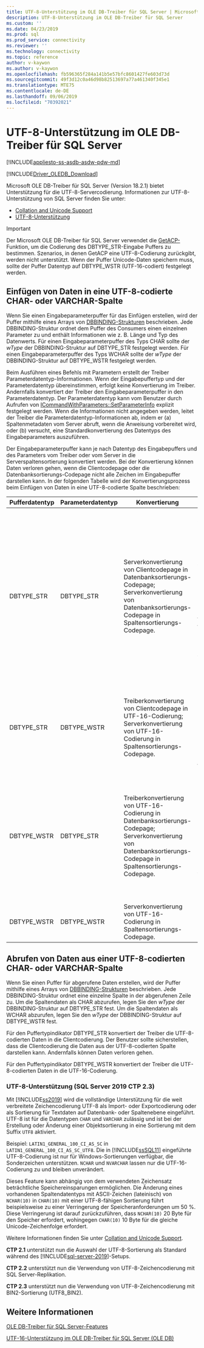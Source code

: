 ```yaml
---
title: UTF-8-Unterstützung im OLE DB-Treiber für SQL Server | Microsoft-Dokumentation
description: UTF-8-Unterstützung im OLE DB-Treiber für SQL Server
ms.custom: ''
ms.date: 04/23/2019
ms.prod: sql
ms.prod_service: connectivity
ms.reviewer: ''
ms.technology: connectivity
ms.topic: reference
author: v-kaywon
ms.author: v-kaywon
ms.openlocfilehash: fb596365f284a141b5e57bfc8601427fe603d73d
ms.sourcegitcommit: 49f3d12c0a46d98b82513697a77a461340f345e1
ms.translationtype: MTE75
ms.contentlocale: de-DE
ms.lasthandoff: 09/06/2019
ms.locfileid: "70392021"
---
```

# <a name="utf-8-support-in-ole-db-driver-for-sql-server"></a>UTF-8-Unterstützung im OLE DB-Treiber für SQL Server
[!INCLUDE[appliesto-ss-asdb-asdw-pdw-md](../../../includes/appliesto-ss-asdb-asdw-pdw-md.md)]

[!INCLUDE[Driver_OLEDB_Download](../../../includes/driver_oledb_download.md)]

Microsoft OLE DB-Treiber für SQL Server (Version 18.2.1) bietet Unterstützung für die UTF-8-Servercodierung. Informationen zur UTF-8-Unterstützung von SQL Server finden Sie unter:
- [Collation and Unicode Support](../../../relational-databases/collations/collation-and-unicode-support.md)
- [UTF-8-Unterstützung](#ctp23)

> [!IMPORTANT]
> Der Microsoft OLE DB-Treiber für SQL Server verwendet die [GetACP-](https://docs.microsoft.com/windows/win32/api/winnls/nf-winnls-getacp) Funktion, um die Codierung des DBTYPE_STR-Eingabe Puffers zu bestimmen. Szenarios, in denen GetACP eine UTF-8-Codierung zurückgibt, werden nicht unterstützt. Wenn der Puffer Unicode-Daten speichern muss, sollte der Puffer Datentyp auf DBTYPE_WSTR (UTF-16-codiert) festgelegt werden.

## <a name="data-insertion-into-a-utf-8-encoded-char-or-varchar-column"></a>Einfügen von Daten in eine UTF-8-codierte CHAR- oder VARCHAR-Spalte
Wenn Sie einen Eingabeparameterpuffer für das Einfügen erstellen, wird der Puffer mithilfe eines Arrays von [DBBINDING-Strukturen](https://go.microsoft.com/fwlink/?linkid=2071182) beschrieben. Jede DBBINDING-Struktur ordnet dem Puffer des Consumers einen einzelnen Parameter zu und enthält Informationen wie z. B. Länge und Typ des Datenwerts. Für einen Eingabeparameterpuffer des Typs CHAR sollte der *wType* der DBBINDING-Struktur auf DBTYPE_STR festgelegt werden. Für einen Eingabeparameterpuffer des Typs WCHAR sollte der *wType* der DBBINDING-Struktur auf DBTYPE_WSTR festgelegt werden.

Beim Ausführen eines Befehls mit Parametern erstellt der Treiber Parameterdatentyp-Informationen. Wenn der Eingabepuffertyp und der Parameterdatentyp übereinstimmen, erfolgt keine Konvertierung im Treiber. Andernfalls konvertiert der Treiber den Eingabeparameterpuffer in den Parameterdatentyp. Der Parameterdatentyp kann vom Benutzer durch Aufrufen von [ICommandWithParameters::SetParameterInfo](https://go.microsoft.com/fwlink/?linkid=2071577) explizit festgelegt werden. Wenn die Informationen nicht angegeben werden, leitet der Treiber die Parameterdatentyp-Informationen ab, indem er (a) Spaltenmetadaten vom Server abruft, wenn die Anweisung vorbereitet wird, oder (b) versucht, eine Standardkonvertierung des Datentyps des Eingabeparameters auszuführen.

Der Eingabeparameterpuffer kann je nach Datentyp des Eingabepuffers und des Parameters vom Treiber oder vom Server in die Serverspaltensortierung konvertiert werden. Bei der Konvertierung können Daten verloren gehen, wenn die Clientcodepage oder die Datenbanksortierungs-Codepage nicht alle Zeichen im Eingabepuffer darstellen kann. In der folgenden Tabelle wird der Konvertierungsprozess beim Einfügen von Daten in eine UTF-8-codierte Spalte beschrieben:

|Pufferdatentyp|Parameterdatentyp|Konvertierung|Vorkehrung|
|---             |---                |---       |---            |
|DBTYPE_STR|DBTYPE_STR|Serverkonvertierung von Clientcodepage in Datenbanksortierungs-Codepage; Serverkonvertierung von Datenbanksortierungs-Codepage in Spaltensortierungs-Codepage.|Stellen Sie sicher, dass alle Zeichen in den Eingabedaten von der Clientcodepage und von der Datenbanksortierungs-Codepage dargestellt werden können. Um beispielsweise ein polnisches Zeichen einzufügen, könnte die Clientcodepage auf 1250 (ANSI Mitteleuropäisch) festgelegt werden, und für die Datenbanksortierung könnte Polnisch als Sortierungskennzeichner verwendet werden (z. B. Polish_100_CI_AS_SC) oder die UTF-8-Codierung aktiviert sein.|
|DBTYPE_STR|DBTYPE_WSTR|Treiberkonvertierung von Clientcodepage in UTF-16-Codierung; Serverkonvertierung von UTF-16-Codierung in Spaltensortierungs-Codepage.|Stellen Sie sicher, dass die Clientcodepage alle Zeichen in den Eingabedaten darstellen kann. Um beispielsweise ein polnisches Zeichen einzufügen, könnte die Clientcodepage auf 1250 (ANSI Mitteleuropäisch) festgelegt werden.|
|DBTYPE_WSTR|DBTYPE_STR|Treiberkonvertierung von UTF-16-Codierung in Datenbanksortierungs-Codepage; Serverkonvertierung von Datenbanksortierungs-Codepage in Spaltensortierungs-Codepage.|Stellen Sie sicher, dass die Datenbanksortierungs-Codepage alle Zeichen in den Eingabedaten darstellen kann. Um beispielsweise ein polnisches Zeichen einzufügen, könnte für die Datenbanksortierungs-Codepage Polnisch als Sortierungskennzeichner verwendet werden (z. B. Polish_100_CI_AS_SC) oder die UTF-8-Codierung aktiviert sein.|
|DBTYPE_WSTR|DBTYPE_WSTR|Serverkonvertierung von UTF-16-Codierung in Spaltensortierungs-Codepage.|Keine.|

## <a name="data-retrieval-from-a-utf-8-encoded-char-or-varchar-column"></a>Abrufen von Daten aus einer UTF-8-codierten CHAR- oder VARCHAR-Spalte
Wenn Sie einen Puffer für abgerufene Daten erstellen, wird der Puffer mithilfe eines Arrays von [DBBINDING-Strukturen](https://go.microsoft.com/fwlink/?linkid=2071182) beschrieben. Jede DBBINDING-Struktur ordnet eine einzelne Spalte in der abgerufenen Zeile zu. Um die Spaltendaten als CHAR abzurufen, legen Sie den *wType* der DBBINDING-Struktur auf DBTYPE_STR fest. Um die Spaltendaten als WCHAR abzurufen, legen Sie den *wType* der DBBINDING-Struktur auf DBTYPE_WSTR fest.

Für den Puffertypindikator DBTYPE_STR konvertiert der Treiber die UTF-8-codierten Daten in die Clientcodierung. Der Benutzer sollte sicherstellen, dass die Clientcodierung die Daten aus der UTF-8-codierten Spalte darstellen kann. Andernfalls können Daten verloren gehen.

Für den Puffertypindikator DBTYPE_WSTR konvertiert der Treiber die UTF-8-codierten Daten in die UTF-16-Codierung.

<a name="ctp23"></a>

### <a name="utf-8-support-sql-server-2019-ctp-23"></a>UTF-8-Unterstützung (SQL Server 2019 CTP 2.3)

Mit [!INCLUDE[ss2019](../../../includes/sssqlv15-md.md)] wird die vollständige Unterstützung für die weit verbreitete Zeichencodierung UTF-8 als Import- oder Exportcodierung oder als Sortierung für Textdaten auf Datenbank- oder Spaltenebene eingeführt. UTF-8 ist für die Datentypen `CHAR` und `VARCHAR` zulässig und ist bei der Erstellung oder Änderung einer Objektsortierung in eine Sortierung mit dem Suffix `UTF8` aktiviert.

Beispiel: `LATIN1_GENERAL_100_CI_AS_SC` in `LATIN1_GENERAL_100_CI_AS_SC_UTF8`. Die in [!INCLUDE[ssSQL11](../../../includes/sssql11-md.md)] eingeführte UTF-8-Codierung ist nur für Windows-Sortierungen verfügbar, die Sonderzeichen unterstützen. `NCHAR` und `NVARCHAR` lassen nur die UTF-16-Codierung zu und bleiben unverändert.

Dieses Feature kann abhängig von dem verwendeten Zeichensatz beträchtliche Speichereinsparungen ermöglichen. Die Änderung eines vorhandenen Spaltendatentyps mit ASCII-Zeichen (lateinisch) von `NCHAR(10)` in `CHAR(10)` mit einer UTF-8-fähigen Sortierung führt beispielsweise zu einer Verringerung der Speicheranforderungen um 50 %. Diese Verringerung ist darauf zurückzuführen, dass `NCHAR(10)` 20 Byte für den Speicher erfordert, wohingegen `CHAR(10)` 10 Byte für die gleiche Unicode-Zeichenfolge erfordert.

Weitere Informationen finden Sie unter [Collation and Unicode Support](../../../relational-databases/collations/collation-and-unicode-support.md).

**CTP 2.1** unterstützt nun die Auswahl der UTF-8-Sortierung als Standard während des [!INCLUDE[sql-server-2019](../../../includes/sssqlv15-md.md)]-Setups.

**CTP 2.2** unterstützt nun die Verwendung von UTF-8-Zeichencodierung mit SQL Server-Replikation.

**CTP 2.3** unterstützt nun die Verwendung von UTF-8-Zeichencodierung mit BIN2-Sortierung (UTF8_BIN2).

## <a name="see-also"></a>Weitere Informationen  
[OLE DB-Treiber für SQL Server-Features](../../oledb/features/oledb-driver-for-sql-server-features.md) 

[UTF-16-Unterstützung im OLE DB-Treiber für SQL Server (OLE DB)](../../oledb/features/utf-16-support-in-oledb-driver-for-sql-server.md)    
  
  
